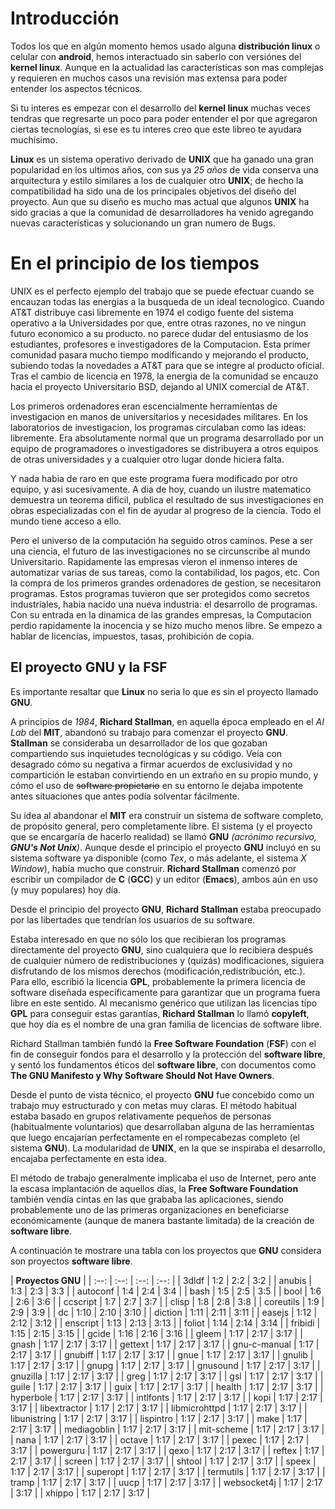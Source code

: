 # Introducción
Todos los que en algún momento hemos usado alguna **distribución linux** o celular con **android**, hemos interactuado sin saberlo con versiónes del **kernel linux**. Aunque en la actualidad las características son mas complejas y requieren en muchos casos una revisión mas extensa para poder entender los aspectos técnicos.

Si tu interes es empezar con el desarrollo del **kernel linux** muchas veces tendras que regresarte un poco para poder entender el por que agregaron ciertas tecnologías, si ese es tu interes creo que este libreo te ayudara muchísimo.

**Linux** es un sistema operativo derivado de **UNIX** que ha ganado una gran popularidad en los ultimos años, con sus ya *25 años* de vida conserva una arquitectura y estilo similares a los de cualquier otro **UNIX**; de hecho la compatibilidad  ha sido una de los principales objetivos del diseño del proyecto. Aun que su diseño es mucho mas actual que algunos **UNIX** ha sido gracias a que la comunidad de desarrolladores ha venido agregando nuevas características y solucionando un gran numero de Bugs.

# En el principio de los tiempos
UNIX es el perfecto ejemplo del trabajo que se puede efectuar cuando se encauzan todas las energias a la busqueda de un ideal tecnologico. Cuando AT&T distribuye casi libremente en 1974 el codigo fuente del sistema operativo a la Universidades por que, entre otras razones, no ve ningun futuro economico a su producto. no parece dudar del entusiasmo de los estudiantes, profesores e investigadores de la Computacion. Esta primer comunidad pasara mucho tiempo modificando y mejorando el producto, subiendo todas la novedades a AT&T para que se integre al producto oficial. Tras el cambio de licencia en 1978, la energia de la comunidad se encauzo hacia el proyecto Universitario BSD, dejando al UNIX comercial de AT&T.

Los primeros ordenadores eran escencialmente herramientas de investigacion en manos de universitarios y necesidades militares. En los laboratorios de investigacion, los programas circulaban como las ideas: libremente. Era absolutamente normal que un programa desarrollado por un equipo de programadores o investigadores se distribuyera a otros equipos de otras universidades y a cualquier otro lugar donde hiciera falta.

Y nada habia de raro en que este programa fuera modificado por otro equipo, y asi sucesivamente. A dia de hoy, cuando un ilustre matematico demuestra un teorema dificil, publica el resultado de sus investigaciones en obras especializadas con el fin de ayudar al progreso de la ciencia. Todo el mundo tiene acceso a ello.

Pero el universo de la computación ha seguido otros caminos. Pese a ser una ciencia, el futuro de las investigaciones no se circunscribe al mundo Universitario. Rapidamente las empresas vieron el inmenso interes de automatizar varias de sus tareas, como la contabilidad, los pagos, etc. Con la compra de los primeros grandes ordenadores de gestion, se necesitaron programas. Estos programas tuvieron que ser protegidos como secretos industriales, habia nacido una nueva industria: el desarrollo de programas. Con su entrada en la dinamica de las grandes empresas, la Computacion perdio rapidamente la inocencia y se hizo mucho menos libre. Se empezo a hablar de licencias, impuestos, tasas, prohibición de copia.

## El proyecto GNU y la FSF

Es importante resaltar que **Linux** no seria lo que es sin el proyecto llamado **GNU**.

A principios de *1984*, **Richard Stallman**, en aquella época empleado en el *AI Lab* del **MIT**, abandonó su trabajo para comenzar el proyecto **GNU**. **Stallman** se consideraba un desarrollador de los que gozaban compartiendo sus inquietudes tecnológicas y su código. Veía con desagrado cómo su negativa a firmar acuerdos de exclusividad y no compartición le estaban convirtiendo en un extraño en su propio mundo, y cómo el uso de ~~software propietario~~ en su entorno le dejaba impotente antes situaciones que antes podía solventar fácilmente.

Su idea al abandonar el **MIT** era construir un sistema de software completo, de propósito general, pero completamente libre. El sistema (y el proyecto que se encargaría de hacerlo realidad) se llamó **GNU** *(acrónimo recursivo, **GNU's Not Unix**)*. Aunque desde el principio el proyecto **GNU** incluyó en su sistema software ya disponible (como *Tex*, o más adelante, el sistema *X Window*), había mucho que construir. **Richard Stallman** comenzó por escribir un compilador de **C** (**GCC**) y un editor (**Emacs**), ambos aún en uso (y muy populares) hoy día.

Desde el principio del proyecto **GNU**, **Richard Stallman** estaba preocupado por las libertades que tendrían los usuarios de su software.

Estaba interesado en que no sólo los que recibieran los programas directamente del proyecto **GNU**, sino cualquiera que lo recibiera después de cualquier número de redistribuciones y (quizás) modificaciones, siguiera disfrutando de los mismos derechos (modificación,redistribución, etc.). Para ello, escribió la licencia **GPL**, probablemente la primera licencia de software diseñada específicamente para garantizar que un programa fuera libre en este sentido. Al mecanismo genérico que utilizan las licencias tipo **GPL** para conseguir estas garantías, **Richard Stallman** lo llamó **copyleft**, que hoy día es el nombre de una gran familia de licencias de software libre.

Richard Stallman también fundó la **Free Software Foundation** (**FSF**) con el fin de conseguir fondos para el desarrollo y la protección del **software libre**, y sentó los fundamentos éticos del **software libre**, con documentos como **The GNU Manifesto y Why Software Should Not Have Owners**.

Desde el punto de vista técnico, el proyecto **GNU** fue concebido como un trabajo muy estructurado y con metas muy claras. El método habitual estaba basado en grupos relativamente pequeños de personas (habitualmente voluntarios) que desarrollaban alguna de las herramientas que luego encajarían perfectamente en el rompecabezas completo (el sistema **GNU**). La modularidad de **UNIX**, en la que se inspiraba el desarrollo, encajaba perfectamente en esta idea.

El método de trabajo generalmente implicaba el uso de Internet, pero ante la escasa implantación de aquellos días, la **Free Software Foundation** también vendía cintas en las que grababa las aplicaciones, siendo probablemente uno de las primeras organizaciones en beneficiarse económicamente (aunque de manera bastante limitada) de la creación de **software libre**.

A continuación te mostrare una tabla con los proyectos que **GNU** considera son proyectos **software libre**.

| **Proyectos GNU** |
| :--: | :--: | :--: | :--: |
| 3dldf | 1:2 | 2:2 | 3:2 |
| anubis | 1:3 | 2:3 | 3:3 |
| autoconf | 1:4 | 2:4 | 3:4 |
| bash | 1:5 | 2:5 | 3:5 |
| bool | 1:6 | 2:6 | 3:6 |
| ccscript | 1:7 | 2:7 | 3:7 |
| clisp | 1:8 | 2:8 | 3:8 |
| coreutils | 1:9 | 2:9 | 3:9 |
| dc | 1:10 | 2:10 | 3:10 |
| diction | 1:11 | 2:11 | 3:11 |
| easejs | 1:12 | 2:12 | 3:12 |
| enscript | 1:13 | 2:13 | 3:13 |
| foliot | 1:14 | 2:14 | 3:14 |
| fribidi | 1:15 | 2:15 | 3:15 |
| gcide | 1:16 | 2:16 | 3:16 |
| gleem | 1:17 | 2:17 | 3:17 |
| gnash | 1:17 | 2:17 | 3:17 |
| gettext | 1:17 | 2:17 | 3:17 |
| gnu-c-manual | 1:17 | 2:17 | 3:17 |
| gnubiff | 1:17 | 2:17 | 3:17 |
| gnue | 1:17 | 2:17 | 3:17 |
| gnulib | 1:17 | 2:17 | 3:17 |
| gnupg | 1:17 | 2:17 | 3:17 |
| gnusound | 1:17 | 2:17 | 3:17 |
| gnuzilla | 1:17 | 2:17 | 3:17 |
| greg | 1:17 | 2:17 | 3:17 |
| gsl | 1:17 | 2:17 | 3:17 |
| guile | 1:17 | 2:17 | 3:17 |
| guix | 1:17 | 2:17 | 3:17 |
| health | 1:17 | 2:17 | 3:17 |
| hyperbole | 1:17 | 2:17 | 3:17 |
| intlfonts | 1:17 | 2:17 | 3:17 |
| kopi | 1:17 | 2:17 | 3:17 |
| libextractor | 1:17 | 2:17 | 3:17 |
| libmicrohttpd | 1:17 | 2:17 | 3:17 |
| libunistring | 1:17 | 2:17 | 3:17 |
| lispintro | 1:17 | 2:17 | 3:17 |
| make | 1:17 | 2:17 | 3:17 |
| mediagoblin | 1:17 | 2:17 | 3:17 |
| mit-scheme | 1:17 | 2:17 | 3:17 |
| nana | 1:17 | 2:17 | 3:17 |
| octave | 1:17 | 2:17 | 3:17 |
| pexec | 1:17 | 2:17 | 3:17 |
| powerguru | 1:17 | 2:17 | 3:17 |
| qexo | 1:17 | 2:17 | 3:17 |
| reftex | 1:17 | 2:17 | 3:17 |
| screen | 1:17 | 2:17 | 3:17 |
| shtool | 1:17 | 2:17 | 3:17 |
| speex | 1:17 | 2:17 | 3:17 |
| superopt | 1:17 | 2:17 | 3:17 |
| termutils | 1:17 | 2:17 | 3:17 |
| tramp | 1:17 | 2:17 | 3:17 |
| uucp | 1:17 | 2:17 | 3:17 |
| websocket4j | 1:17 | 2:17 | 3:17 |
| xhippo | 1:17 | 2:17 | 3:17 |